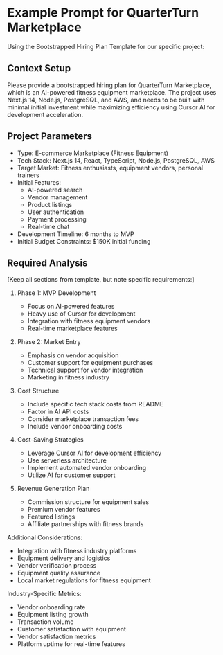 # Example Prompt for QuarterTurn Marketplace

Using the Bootstrapped Hiring Plan Template for our specific project:

## Context Setup
Please provide a bootstrapped hiring plan for QuarterTurn Marketplace, which is an AI-powered fitness equipment marketplace. The project uses Next.js 14, Node.js, PostgreSQL, and AWS, and needs to be built with minimal initial investment while maximizing efficiency using Cursor AI for development acceleration.

## Project Parameters
- Type: E-commerce Marketplace (Fitness Equipment)
- Tech Stack: Next.js 14, React, TypeScript, Node.js, PostgreSQL, AWS
- Target Market: Fitness enthusiasts, equipment vendors, personal trainers
- Initial Features: 
  - AI-powered search
  - Vendor management
  - Product listings
  - User authentication
  - Payment processing
  - Real-time chat
- Development Timeline: 6 months to MVP
- Initial Budget Constraints: $150K initial funding

## Required Analysis
[Keep all sections from template, but note specific requirements:]

1. Phase 1: MVP Development
   - Focus on AI-powered features
   - Heavy use of Cursor for development
   - Integration with fitness equipment vendors
   - Real-time marketplace features

2. Phase 2: Market Entry
   - Emphasis on vendor acquisition
   - Customer support for equipment purchases
   - Technical support for vendor integration
   - Marketing in fitness industry

3. Cost Structure
   - Include specific tech stack costs from README
   - Factor in AI API costs
   - Consider marketplace transaction fees
   - Include vendor onboarding costs

4. Cost-Saving Strategies
   - Leverage Cursor AI for development efficiency
   - Use serverless architecture
   - Implement automated vendor onboarding
   - Utilize AI for customer support

5. Revenue Generation Plan
   - Commission structure for equipment sales
   - Premium vendor features
   - Featured listings
   - Affiliate partnerships with fitness brands

Additional Considerations:
- Integration with fitness industry platforms
- Equipment delivery and logistics
- Vendor verification process
- Equipment quality assurance
- Local market regulations for fitness equipment

Industry-Specific Metrics:
- Vendor onboarding rate
- Equipment listing growth
- Transaction volume
- Customer satisfaction with equipment
- Vendor satisfaction metrics
- Platform uptime for real-time features 